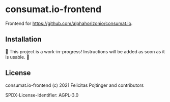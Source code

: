 # consumat.io-frontend

Frontend for https://github.com/alphahorizonio/consumat.io.

## Installation

🚧 This project is a work-in-progress! Instructions will be added as soon as it is usable. 🚧

## License

consumat.io-frontend (c) 2021 Felicitas Pojtinger and contributors

SPDX-License-Identifier: AGPL-3.0
